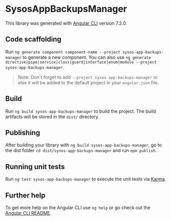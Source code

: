 # SysosAppBackupsManager

This library was generated with [Angular CLI](https://github.com/angular/angular-cli) version 7.2.0.

## Code scaffolding

Run `ng generate component component-name --project sysos-app-backups-manager` to generate a new component. You can also use `ng generate directive|pipe|service|class|guard|interface|enum|module --project sysos-app-backups-manager`.
> Note: Don't forget to add `--project sysos-app-backups-manager` or else it will be added to the default project in your `angular.json` file. 

## Build

Run `ng build sysos-app-backups-manager` to build the project. The build artifacts will be stored in the `dist/` directory.

## Publishing

After building your library with `ng build sysos-app-backups-manager`, go to the dist folder `cd dist/sysos-app-backups-manager` and run `npm publish`.

## Running unit tests

Run `ng test sysos-app-backups-manager` to execute the unit tests via [Karma](https://karma-runner.github.io).

## Further help

To get more help on the Angular CLI use `ng help` or go check out the [Angular CLI README](https://github.com/angular/angular-cli/blob/master/README.md).
